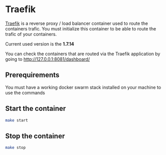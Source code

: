 # Traefik

[Traefik](https://traefik.io/) is a reverse proxy / load balancer container used to route the containers trafic.
You must initialize this container to be able to route the trafic of your containers.

Current used version is the **1.7.14**

You can check the containers that are routed via the Traefik application by going to http://127.0.0.1:8081/dashboard/

## Prerequirements

You must have a working docker swarm stack installed on your machine to use the commands

## Start the container

```bash
make start
```

## Stop the container

```bash
make stop
```

